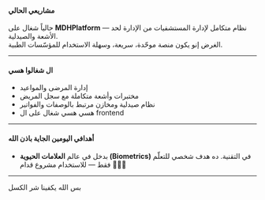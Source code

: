 #### مشاريعي الحالي

حالياً شغال على **MDHPlatform** — نظام متكامل لإدارة المستشفيات من الإدارة لحد الأشعة والصيدلية.  
الغرض إنو يكون منصة موحّدة، سريعة، وسهلة الاستخدام للمؤسّسات الطبية.

---

#### ال شغالوا هسي
- إدارة المرضى والمواعيد  
- مختبرات وأشعة متكاملة مع سجل المريض  
- نظام صيدلية ومخازن مرتبط بالوصفات والفواتير
- هسي هسي شغال على ال frontend

---

#### أهدافي اليومين الجاية باذن الله
- بدخل في عالم **العلامات الحيوية (Biometrics)** في التقنية. ده هدف شخصي للتعلّم فقط — للاستخدام مشروع قدام 👨‍🦯💀
---

بس الله يكفينا شر الكسل
